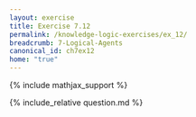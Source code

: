 ```yaml
---
layout: exercise
title: Exercise 7.12
permalink: /knowledge-logic-exercises/ex_12/
breadcrumb: 7-Logical-Agents
canonical_id: ch7ex12
home: "true"
---
```


{% include mathjax_support %}


<div id="hiddden">{% include_relative question.md %}</div>